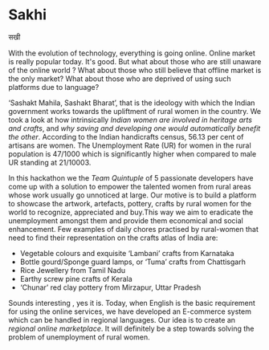 # Sakhi

सखी

With the evolution of technology, everything is going online. Online market is really popular today. It's good. But what about those who are still unaware of the online world ? What about those who still believe that offline market is the only market? What about those who are deprived of using such platforms due to language?

‘Sashakt Mahila, Sashakt Bharat’, that is the ideology with which the Indian government works towards the upliftment of rural women in the country. We took a look at how intrinsically _Indian women are involved in heritage arts and crafts_, and _why saving and developing one would automatically benefit the other_.
According to the Indian handicrafts census, 56.13 per cent of artisans are women.
The Unemployment Rate (UR) for women in the rural population is 47/1000 which is significantly higher when compared to male UR standing at 21/10003.

In this hackathon we the _Team Quintuple_ of 5 passionate developers have come up with a solution to empower the talented women from rural areas whose work usually go unnoticed at large. Our motive is to build a platform to showcase the artwork, artefacts, pottery, crafts by rural women for the world to recognize, appreciated and buy.This way we aim to eradicate the unemployment amongst them and provide them economical and social enhancement.
Few examples of daily chores practised by rural-women that need to find their representation on the crafts atlas of India are:

- Vegetable colours and exquisite ‘Lambani’ crafts from Karnataka
- Bottle gourd/Sponge guard lamps, or ‘Tuma’ crafts from Chattisgarh
- Rice Jewellery from Tamil Nadu
- Earthy screw pine crafts of Kerala
- ‘Chunar’ red clay pottery from Mirzapur, Uttar Pradesh

Sounds interesting , yes it is. Today, when English is the basic requirement for using the online services, we have developed an E-commerce system which can be handled in regional languages. Our idea is to create an _regional online marketplace_. It will definitely be a step towards solving the problem of unemployment of rural women.
